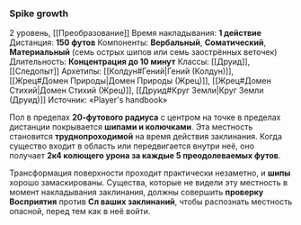 ### Spike growth

2 уровень, [[Преобразование]]
Время накладывания: **1 действие**
Дистанция: **150 футов**
Компоненты: **Вербальный**, **Соматический**, **Материальный** (семь острых шипов или семь заострённых веточек)
Длительность: **Концентрация до 10 минут**
Классы: [[Друид]], [[Следопыт]]
Архетипы: [[Колдун#Гений|Гений (Колдун)]], [[Жрец#Домен Природы|Домен Природы (Жрец)]], [[Жрец#Домен Стихий|Домен Стихий (Жрец)]], [[Друид#Круг Земли|Круг Земли (Друид)]]
Источник: «Player's handbook»

Пол в пределах **20-футового радиуса** с центром на точке в пределах дистанции покрывается **шипами и колючками**. Эта местность становится **труднопроходимой** на время действия заклинания. Когда существо входит в область или передвигается внутри неё, оно получает **2к4 колющего урона за каждые 5 преодолеваемых футов**.

Трансформация поверхности проходит практически незаметно, и **шипы** хорошо замаскированы. Существа, которые не видели эту местность в момент накладывания заклинания, должны совершить **проверку Восприятия** против **Сл ваших заклинаний**, чтобы распознать местность опасной, перед тем как в неё войти.